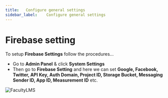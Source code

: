 ```yaml
---
title:   Configure general settings
sidebar_label:    Configure general settings
---
```


# Firebase setting
To setup **Firebase Settings** follow the procedures…


- Go to **Admin Panel** &  click **System Settings**
- Then go to **Firebase Setting** and here we can set **Google, Facebook, Twitter, API Key, Auth Domain, Project ID, Storage Bucket, Messaging Sender ID, App ID, Measurement ID** etc.

![FacultyLMS](/assets/ovoy/firebase_settings.png)

